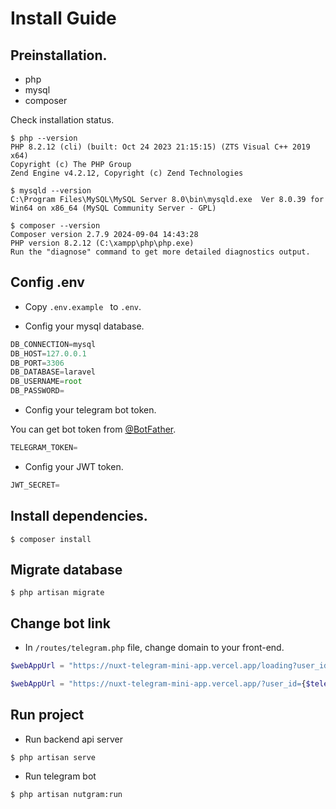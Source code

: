 # Install Guide

## Preinstallation.

- php
- mysql
- composer

Check installation status.
``` console
$ php --version
PHP 8.2.12 (cli) (built: Oct 24 2023 21:15:15) (ZTS Visual C++ 2019 x64)
Copyright (c) The PHP Group
Zend Engine v4.2.12, Copyright (c) Zend Technologies
```
``` console
$ mysqld --version
C:\Program Files\MySQL\MySQL Server 8.0\bin\mysqld.exe  Ver 8.0.39 for Win64 on x86_64 (MySQL Community Server - GPL)
```
``` console
$ composer --version
Composer version 2.7.9 2024-09-04 14:43:28
PHP version 8.2.12 (C:\xampp\php\php.exe)
Run the "diagnose" command to get more detailed diagnostics output.
```

## Config .env

- Copy `.env.example ` to `.env`.

- Config your mysql database.
``` javascript
DB_CONNECTION=mysql
DB_HOST=127.0.0.1
DB_PORT=3306
DB_DATABASE=laravel
DB_USERNAME=root
DB_PASSWORD=
```

- Config your telegram bot token.

You can get bot token from [@BotFather](https://t.me/BotFather).

``` javascript
TELEGRAM_TOKEN=
```

- Config your JWT token.
``` javascript
JWT_SECRET=
```

## Install dependencies.
``` console
$ composer install
```

## Migrate database

``` console
$ php artisan migrate
```

## Change bot link

- In `/routes/telegram.php` file, change domain to your front-end.
``` php
$webAppUrl = "https://nuxt-telegram-mini-app.vercel.app/loading?user_id={$telegramUser->id}&token={$token}";
```
``` php
$webAppUrl = "https://nuxt-telegram-mini-app.vercel.app/?user_id={$telegramUser->id}&token={$token}";
```

## Run project

- Run backend api server
``` console
$ php artisan serve
```

- Run telegram bot
``` console
$ php artisan nutgram:run
```
